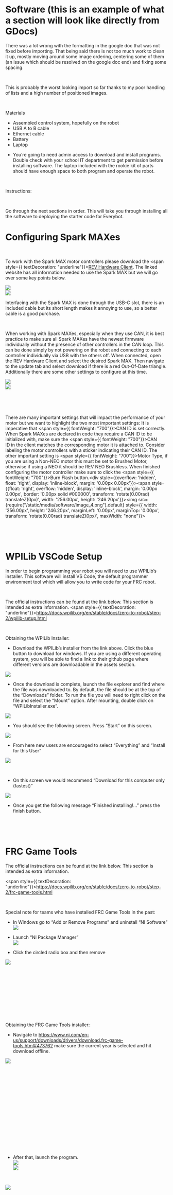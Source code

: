# Software (this is an example of what a section will look like directly from GDocs)

There was a lot wrong with the formatting in the google doc that was not fixed before importing. That being said there is not too much work to clean it up, mostly moving around some image ordering, centering some of them (an issue which should be resolved on the google doc end) and fixing some spacing. 

<br/>

This is probably the worst looking import so far thanks to my poor handling of lists and a high number of positioned images.

<br/>

Materials

<ul><li>Assembled control system, hopefully on the robot</li><li>USB A to B cable</li><li>Ethernet cable</li><li>Battery</li><li>Laptop </li></ul>

<ul><li>You&rsquo;re going to need admin access to download and install programs. Double check with your school IT department to get permission before installing software. The laptop included with the rookie kit of parts should have enough space to both program and operate the robot.</li></ul>

<p><br /> </p>

Instructions:

<p><br /> </p>

Go through the next sections in order. This will take you through installing all the software to deploying the starter code for Everybot.

<div style={{pageBreakAfter: 'always'}}></div>

<h1>Configuring Spark&nbsp;MAXes</h1>

<p><br /> </p>

To work with the Spark MAX motor controllers please download the <span style={{ textDecoration: "underline"}}><a class="c8" href="https://www.google.com/url?q=https://docs.revrobotics.com/sparkmax/rev-hardware-client/getting-started-with-the-rev-hardware-client&amp;sa=D&amp;source=editors&amp;ust=1698869306125810&amp;usg=AOvVaw1ny9aXsReM03VjdowBmT7u">REV Hardware Client</a></span>. The linked website has all information needed to use the Spark MAX but we will go over some key points below.

<div style={{overflow: 'hidden', float: 'right', display: 'inline-block', margin: '0.00px 0.00px'}}><span style={{float: 'right', overflow: 'hidden', display: 'inline-block', margin: '0.00px 0.00px', border: '0.00px solid #000000', transform: 'rotate(0.00rad) translateZ(0px)',  width: '225.00px', height: '109.40px'}}><img src={require("/static/media/software/image_0.png").default} style={{ width: '225.00px', height: '125.56px', marginLeft: '0.00px', marginTop: '-16.16px', transform: 'rotate(0.00rad) translateZ(0px)', maxWidth: "none"}}></img></span></div>

<div style={{overflow: 'hidden', float: 'left', display: 'inline-block', margin: '0.00px 0.00px'}}><span style={{float: 'left', overflow: 'hidden', display: 'inline-block', margin: '0.00px 0.00px', border: '0.00px solid #000000', transform: 'rotate(0.00rad) translateZ(0px)',  width: '351.50px', height: '84.97px'}}><img src={require("/static/media/software/image_1.png").default} style={{ width: '351.50px', height: '84.97px', marginLeft: '0.00px', marginTop: '0.00px', transform: 'rotate(0.00rad) translateZ(0px)', maxWidth: "none"}}></img></span></div>



Interfacing with the Spark MAX is done through the USB-C slot, there is an included cable but its short length makes it annoying to use, so a better cable is a good purchase.

<p><br /> </p>

When working with Spark MAXes, especially when they use CAN, it is best practice to make sure all Spark MAXes have the newest firmware individually without the presence of other controllers in the CAN loop. This can be done simply by not powering on the robot and connecting to each controller individually via USB with the others off. When connected, open the REV Hardware Client and select the desired Spark MAX. Then navigate to the update tab and select download if there is a red Out-Of-Date triangle. Additionally there are some other settings to configure at this time.

<div style={{overflow: 'hidden', float: 'left', display: 'inline-block', margin: '0.00px 0.00px'}}><span style={{float: 'left', overflow: 'hidden', display: 'inline-block', margin: '0.00px 0.00px', border: '0.00px solid #000000', transform: 'rotate(0.00rad) translateZ(0px)',  width: '440.50px', height: '170.79px'}}><img src={require("/static/media/software/image_2.png").default} style={{ width: '440.50px', height: '170.79px', marginLeft: '0.00px', marginTop: '0.00px', transform: 'rotate(0.00rad) translateZ(0px)', maxWidth: "none"}}></img></span></div>

<div style={{overflow: 'hidden', float: 'right', display: 'inline-block', margin: '0.00px 0.00px'}}><span style={{float: 'right', overflow: 'hidden', display: 'inline-block', margin: '0.00px 0.00px', border: '0.00px solid #000000', transform: 'rotate(0.00rad) translateZ(0px)',  width: '256.44px', height: '133.90px'}}><img src={require("/static/media/software/image_3.png").default} style={{ width: '256.44px', height: '133.90px', marginLeft: '0.00px', marginTop: '0.00px', transform: 'rotate(0.00rad) translateZ(0px)', maxWidth: "none"}}></img></span></div>

<p><br /> <br /> <br /> </p>

There are many important settings that will impact the performance of your motor but we want to highlight the two most important settings: It is imperative that <span style={{ fontWeight: "700"}}>CAN ID</span>&nbsp;is set correctly. When Spark MAXes are declared in code they require a CAN ID to be initialized with, make sure the <span style={{ fontWeight: "700"}}>CAN ID</span>&nbsp;in the client matches the corresponding motor it is attached to. Consider labeling the motor controllers with a sticker indicating their CAN ID. The other important setting is <span style={{ fontWeight: "700"}}>Motor Type</span>, if you are using a Non-NEO motor this must be set to Brushed Motor, otherwise if using a NEO it should be REV NEO Brushless. When finished configuring the motor controller make sure to click the <span style={{ fontWeight: "700"}}>Burn Flash</span>&nbsp;button.<div style={{overflow: 'hidden', float: 'right', display: 'inline-block', margin: '0.00px 0.00px'}}><span style={{float: 'right', overflow: 'hidden', display: 'inline-block', margin: '0.00px 0.00px', border: '0.00px solid #000000', transform: 'rotate(0.00rad) translateZ(0px)',  width: '256.00px', height: '246.20px'}}><img src={require("/static/media/software/image_4.png").default} style={{ width: '256.00px', height: '246.20px', marginLeft: '0.00px', marginTop: '0.00px', transform: 'rotate(0.00rad) translateZ(0px)', maxWidth: "none"}}></img></span></div>

<p><br /> </p>

<div style={{pageBreakAfter: 'always'}}></div>

<p><br /> </p>

<h1>WPILib VSCode Setup</h1>

In order to begin programming your robot you will need to use WPILib&rsquo;s installer. This software will install VS Code, the default programmer environment tool which will allow you to write code for your FRC robot.

<p><br /> </p>

The official instructions can be found at the link below. This section is intended as extra information. <span style={{ textDecoration: "underline"}}><a class="c8" href="https://www.google.com/url?q=https://docs.wpilib.org/en/stable/docs/zero-to-robot/step-2/wpilib-setup.html&amp;sa=D&amp;source=editors&amp;ust=1698869306127287&amp;usg=AOvVaw2Oo-adHOP4n80hn7cXsxXf">https://docs.wpilib.org/en/stable/docs/zero-to-robot/step-2/wpilib-setup.html</a></span>

<p><br /> </p>

Obtaining the WPILib Installer:

<ul><li>Download the WPILib&rsquo;s installer from the link above. Click the blue button to download for windows. If you are using a different operating system, you will be able to find a link to their github page where different versions are downloadable in the assets section.</li></ul>



<div style={{overflow: 'hidden', float: 'left', display: 'inline-block', margin: '0.00px 0.00px'}}><span style={{float: 'left', overflow: 'hidden', display: 'inline-block', margin: '0.00px 0.00px', border: '0.00px solid #000000', transform: 'rotate(0.00rad) translateZ(0px)',  width: '466.50px', height: '192.45px'}}><img src={require("/static/media/software/image_5.png").default} style={{ width: '466.50px', height: '192.45px', marginLeft: '0.00px', marginTop: '0.00px', transform: 'rotate(0.00rad) translateZ(0px)', maxWidth: "none"}}></img></span></div>



<ul><li>Once the download is complete, launch the file explorer and find where the file was downloaded to. By default, the file should be at the top of the &ldquo;Downloads&rdquo; folder. To run the file you will need to <span style={{ fontWeight: "700"}}>right click</span>&nbsp;on the file and <span style={{ fontWeight: "700"}}>select the &ldquo;Mount&rdquo; option. </span>After mounting, double click on &ldquo;WPILibInstaller.exe&rdquo;.</li></ul>



<div style={{overflow: 'hidden', float: 'left', display: 'inline-block', margin: '0.00px 0.00px'}}><span style={{float: 'left', overflow: 'hidden', display: 'inline-block', margin: '0.00px 0.00px', border: '0.00px solid #000000', transform: 'rotate(0.00rad) translateZ(0px)',  width: '239.50px', height: '160.52px'}}><img src={require("/static/media/software/image_6.png").default} style={{ width: '239.50px', height: '349.71px', marginLeft: '0.00px', marginTop: '0.00px', transform: 'rotate(0.00rad) translateZ(0px)', maxWidth: "none"}}></img></span></div>



<ul><li>You should see the following screen.<span style={{ fontWeight: "700"}}>&nbsp;Press &ldquo;Start&rdquo;</span>&nbsp;on this screen.</li></ul>



<div style={{overflow: 'hidden', float: 'left', display: 'inline-block', margin: '0.00px 0.00px'}}><span style={{float: 'left', overflow: 'hidden', display: 'inline-block', margin: '0.00px 0.00px', border: '0.00px solid #000000', transform: 'rotate(0.00rad) translateZ(0px)',  width: '347.01px', height: '232.50px'}}><img src={require("/static/media/software/image_7.png").default} style={{ width: '347.01px', height: '232.50px', marginLeft: '0.00px', marginTop: '0.00px', transform: 'rotate(0.00rad) translateZ(0px)', maxWidth: "none"}}></img></span></div>



<ul><li>From here new users are encouraged to select &ldquo;Everything&rdquo; and &ldquo;Install for this User&rdquo;</li></ul>



<div style={{overflow: 'hidden', float: 'left', display: 'inline-block', margin: '0.00px 0.00px'}}><span style={{float: 'left', overflow: 'hidden', display: 'inline-block', margin: '0.00px 0.00px', border: '0.00px solid #000000', transform: 'rotate(0.00rad) translateZ(0px)',  width: '380.57px', height: '255.75px'}}><img src={require("/static/media/software/image_8.png").default} style={{ width: '380.57px', height: '255.75px', marginLeft: '0.00px', marginTop: '0.00px', transform: 'rotate(0.00rad) translateZ(0px)', maxWidth: "none"}}></img></span></div>



<div style={{pageBreakAfter: 'always'}}></div>

<p><br /> </p>

<ul><li>On this screen we would recommend &ldquo;Download for this computer only (fastest)&rdquo;</li></ul>



<div style={{overflow: 'hidden', float: 'left', display: 'inline-block', margin: '0.00px 0.00px'}}><span style={{float: 'left', overflow: 'hidden', display: 'inline-block', margin: '0.00px 0.00px', border: '0.00px solid #000000', transform: 'rotate(0.00rad) translateZ(0px)',  width: '517.12px', height: '345.95px'}}><img src={require("/static/media/software/image_9.png").default} style={{ width: '517.12px', height: '345.95px', marginLeft: '0.00px', marginTop: '0.00px', transform: 'rotate(0.00rad) translateZ(0px)', maxWidth: "none"}}></img></span></div>



<ul><li>Once you get the following message &ldquo;Finished installing!...&rdquo; press the finish button.</li></ul>

<p><br /> </p>

<div style={{pageBreakAfter: 'always'}}></div>

<p><br /> </p>

<h1>FRC Game Tools</h1>

The official instructions can be found at the link below. This section is intended as extra information.

<span style={{ textDecoration: "underline"}}><a class="c8" href="https://www.google.com/url?q=https://docs.wpilib.org/en/stable/docs/zero-to-robot/step-2/frc-game-tools.html&amp;sa=D&amp;source=editors&amp;ust=1698869306128634&amp;usg=AOvVaw1LUM-KQr__Zxbt2apMJeQv">https://docs.wpilib.org/en/stable/docs/zero-to-robot/step-2/frc-game-tools.html</a></span>

<p><br /> </p>

Special note for teams who have installed FRC Game Tools in the past:

<ul><li>In Windows go to &ldquo;Add or Remove Programs&rdquo; and uninstall &ldquo;NI Software&rdquo;

<div style={{overflow: 'hidden', float: 'left', display: 'inline-block', margin: '0.00px 0.00px'}}><span style={{float: 'left', overflow: 'hidden', display: 'inline-block', margin: '0.00px 0.00px', border: '0.00px solid #000000', transform: 'rotate(0.00rad) translateZ(0px)',  width: '365.43px', height: '125.33px'}}><img src={require("/static/media/software/image_10.png").default} style={{ width: '365.43px', height: '125.33px', marginLeft: '0.00px', marginTop: '0.00px', transform: 'rotate(0.00rad) translateZ(0px)', maxWidth: "none"}}></img></span></div></li></ul>



<ul><li>Launch &ldquo;NI Package Manager&rdquo;

<div style={{overflow: 'hidden', float: 'left', display: 'inline-block', margin: '0.00px 0.00px'}}><span style={{float: 'left', overflow: 'hidden', display: 'inline-block', margin: '0.00px 0.00px', border: '0.00px solid #000000', transform: 'rotate(0.00rad) translateZ(0px)',  width: '376.50px', height: '106.08px'}}><img src={require("/static/media/software/image_11.png").default} style={{ width: '402.59px', height: '175.07px', marginLeft: '-26.09px', marginTop: '-68.99px', transform: 'rotate(0.00rad) translateZ(0px)', maxWidth: "none"}}></img></span></div></li></ul>



<ul><li>Click the circled radio box and then remove</li></ul>

<div style={{overflow: 'hidden', display: 'inline-block', margin: '0.00px 0.00px'}}><span style={{overflow: 'hidden', display: 'inline-block', margin: '0.00px 0.00px', border: '0.00px solid #000000', transform: 'rotate(0.00rad) translateZ(0px)',  width: '720.00px', height: '266.67px'}}><img src={require("/static/media/software/image_12.png").default} style={{ width: '720.00px', height: '266.67px', marginLeft: '0.00px', marginTop: '0.00px', transform: 'rotate(0.00rad) translateZ(0px)', maxWidth: "none"}}></img></span></div>

<p><br /> <br /> <br /> <br /> <br /> <br /> <br /> </p>

<div style={{pageBreakAfter: 'always'}}></div>

<p><br /> </p>

Obtaining the FRC Game Tools installer:

<ul><li>Navigate to <span style={{ textDecoration: "underline"}}><a class="c8" href="https://www.google.com/url?q=https://www.ni.com/en-us/support/downloads/drivers/download.frc-game-tools.html%23473762&amp;sa=D&amp;source=editors&amp;ust=1698869306129746&amp;usg=AOvVaw3E9uT9AQSk6BqQowVSwP8j">https://www.ni.com/en-us/support/downloads/drivers/download.frc-game-tools.html#473762</a></span>&nbsp;make sure the current year is selected and hit download offline.</li></ul>



<div style={{overflow: 'hidden', float: 'left', display: 'inline-block', margin: '0.00px 0.00px'}}><span style={{float: 'left', overflow: 'hidden', display: 'inline-block', margin: '0.00px 0.00px', border: '0.00px solid #000000', transform: 'rotate(0.00rad) translateZ(0px)',  width: '413.18px', height: '282.10px'}}><img src={require("/static/media/software/image_13.png").default} style={{ width: '413.18px', height: '282.10px', marginLeft: '0.00px', marginTop: '0.00px', transform: 'rotate(0.00rad) translateZ(0px)', maxWidth: "none"}}></img></span></div>



<p><br /> <br /> <br /> <br /> <br /> <br /> <br /> <br /> <br /> <br /> <br /> <br /> <br /> <br /> <br /> </p>

<ul><li>After that, launch the program.

<div style={{overflow: 'hidden', float: 'left', display: 'inline-block', margin: '0.00px 0.00px'}}><span style={{float: 'left', overflow: 'hidden', display: 'inline-block', margin: '0.00px 0.00px', border: '0.00px solid #000000', transform: 'rotate(0.00rad) translateZ(0px)',  width: '337.50px', height: '205.91px'}}><img src={require("/static/media/software/image_14.png").default} style={{ width: '337.50px', height: '205.91px', marginLeft: '0.00px', marginTop: '0.00px', transform: 'rotate(0.00rad) translateZ(0px)', maxWidth: "none"}}></img></span></div>



<div style={{overflow: 'hidden', float: 'left', display: 'inline-block', margin: '0.00px 0.00px'}}><span style={{float: 'left', overflow: 'hidden', display: 'inline-block', margin: '0.00px 0.00px', border: '0.00px solid #000000', transform: 'rotate(0.00rad) translateZ(0px)',  width: '358.64px', height: '49.10px'}}><img src={require("/static/media/software/image_15.png").default} style={{ width: '551.57px', height: '49.10px', marginLeft: '0.00px', marginTop: '0.00px', transform: 'rotate(0.00rad) translateZ(0px)', maxWidth: "none"}}></img></span></div></li></ul>



<p><br /> </p>



<div style={{overflow: 'hidden', float: 'left', display: 'inline-block', margin: '0.00px 0.00px'}}><span style={{float: 'left', overflow: 'hidden', display: 'inline-block', margin: '0.00px 0.00px', border: '0.00px solid #000000', transform: 'rotate(0.00rad) translateZ(0px)',  width: '385.59px', height: '160.10px'}}><img src={require("/static/media/software/image_16.png").default} style={{ width: '385.59px', height: '160.10px', marginLeft: '0.00px', marginTop: '0.00px', transform: 'rotate(0.00rad) translateZ(0px)', maxWidth: "none"}}></img></span></div>



<p><br /> <br /> <br /> <br /> <br /> <br /> <br /> <br /> <br /> <br /> <br /> <br /> <br /> <br /> <br /> <br /> <br /> <br /> <br /> <br /> </p>

<ul><li>Continue hitting next and progressing through the following screens, making sure to accept when prompted.</li></ul>



<div style={{overflow: 'hidden', float: 'left', display: 'inline-block', margin: '0.00px 0.00px'}}><span style={{float: 'left', overflow: 'hidden', display: 'inline-block', margin: '0.00px 0.00px', border: '0.00px solid #000000', transform: 'rotate(0.00rad) translateZ(0px)',  width: '346.00px', height: '241.25px'}}><img src={require("/static/media/software/image_17.png").default} style={{ width: '346.00px', height: '241.25px', marginLeft: '0.00px', marginTop: '0.00px', transform: 'rotate(0.00rad) translateZ(0px)', maxWidth: "none"}}></img></span></div>



<div style={{overflow: 'hidden', float: 'left', display: 'inline-block', margin: '0.00px 0.00px'}}><span style={{float: 'left', overflow: 'hidden', display: 'inline-block', margin: '0.00px 0.00px', border: '0.00px solid #000000', transform: 'rotate(0.00rad) translateZ(0px)',  width: '338.00px', height: '242.36px'}}><img src={require("/static/media/software/image_18.png").default} style={{ width: '338.00px', height: '242.36px', marginLeft: '0.00px', marginTop: '0.00px', transform: 'rotate(0.00rad) translateZ(0px)', maxWidth: "none"}}></img></span></div>



<div style={{overflow: 'hidden', float: 'left', display: 'inline-block', margin: '0.00px 0.00px'}}><span style={{float: 'left', overflow: 'hidden', display: 'inline-block', margin: '0.00px 0.00px', border: '0.00px solid #000000', transform: 'rotate(0.00rad) translateZ(0px)',  width: '338.00px', height: '240.52px'}}><img src={require("/static/media/software/image_19.png").default} style={{ width: '338.00px', height: '240.52px', marginLeft: '0.00px', marginTop: '0.00px', transform: 'rotate(0.00rad) translateZ(0px)', maxWidth: "none"}}></img></span></div>



<p><br /> <br /> </p>



<div style={{overflow: 'hidden', float: 'left', display: 'inline-block', margin: '0.00px 0.00px'}}><span style={{float: 'left', overflow: 'hidden', display: 'inline-block', margin: '0.00px 0.00px', border: '0.00px solid #000000', transform: 'rotate(0.00rad) translateZ(0px)',  width: '348.50px', height: '248.23px'}}><img src={require("/static/media/software/image_20.png").default} style={{ width: '348.50px', height: '248.23px', marginLeft: '0.00px', marginTop: '0.00px', transform: 'rotate(0.00rad) translateZ(0px)', maxWidth: "none"}}></img></span></div>



<div style={{overflow: 'hidden', float: 'left', display: 'inline-block', margin: '0.00px 0.00px'}}><span style={{float: 'left', overflow: 'hidden', display: 'inline-block', margin: '0.00px 0.00px', border: '0.00px solid #000000', transform: 'rotate(0.00rad) translateZ(0px)',  width: '346.00px', height: '249.59px'}}><img src={require("/static/media/software/image_21.png").default} style={{ width: '346.00px', height: '249.59px', marginLeft: '0.00px', marginTop: '0.00px', transform: 'rotate(0.00rad) translateZ(0px)', maxWidth: "none"}}></img></span></div>



<p><br /> <br /> <br /> <br /> <br /> <br /> <br /> <br /> <br /> <br /> <br /> <br /> <br /> <br /> <br /> <br /> <br /> <br /> <br /> <br /> <br /> <br /> <br /> <br /> <br /> <br /> <br /> <br /> <br /> <br /> <br /> <br /> <br /> <br /> <br /> <br /> <br /> <br /> <br /> </p>

<ul><li>After waiting for some installs you should see the following, if you wish to use the Vision Development Module you can find instructions on how to activate your license in the green NI package that comes with <span style={{ backgroundColor: "#f1c232"}}>Season Specific Box</span>. We recommend just hitting cancel if you do not plan on using vision.</li></ul>



<div style={{overflow: 'hidden', float: 'left', display: 'inline-block', margin: '0.00px 0.00px'}}><span style={{float: 'left', overflow: 'hidden', display: 'inline-block', margin: '0.00px 0.00px', border: '0.00px solid #000000', transform: 'rotate(0.00rad) translateZ(0px)',  width: '608.50px', height: '438.63px'}}><img src={require("/static/media/software/image_22.png").default} style={{ width: '608.50px', height: '438.63px', marginLeft: '0.00px', marginTop: '0.00px', transform: 'rotate(0.00rad) translateZ(0px)', maxWidth: "none"}}></img></span></div>



<p><br /> <br /> <br /> <br /> <br /> <br /> <br /> <br /> <br /> <br /> <br /> <br /> <br /> <br /> <br /> <br /> <br /> <br /> <br /> <br /> <br /> <br /> <br /> </p>

<ul><li>Reboot to finish the installation.</li></ul>



<div style={{overflow: 'hidden', float: 'left', display: 'inline-block', margin: '0.00px 0.00px'}}><span style={{float: 'left', overflow: 'hidden', display: 'inline-block', margin: '0.00px 0.00px', border: '0.00px solid #000000', transform: 'rotate(0.00rad) translateZ(0px)',  width: '332.50px', height: '239.68px'}}><img src={require("/static/media/software/image_23.png").default} style={{ width: '332.50px', height: '239.68px', marginLeft: '0.00px', marginTop: '0.00px', transform: 'rotate(0.00rad) translateZ(0px)', maxWidth: "none"}}></img></span></div>



<p><br /> <br /> <br /> <br /> <br /> <br /> <br /> <br /> <br /> <br /> <br /> <br /> <br /> </p>

<h1>Imaging RoboRIO 2.0</h1>

The official instructions can be found at the link below. This section is intended as extra information.

<span style={{ textDecoration: "underline"}}><a class="c8" href="https://www.google.com/url?q=https://docs.wpilib.org/en/stable/docs/zero-to-robot/step-3/index.html&amp;sa=D&amp;source=editors&amp;ust=1698869306139482&amp;usg=AOvVaw3w-_SXBc3b3jG7-UFD6oSE">https://docs.wpilib.org/en/stable/docs/zero-to-robot/step-3/index.html</a></span>

<p><br /> <br /> </p>

The National Instruments roboRIO 2.0 included with the rookie Kit of Parts has to be &ldquo;imaged&rdquo; with a known set of files before it can be used to run your robot. You must have completed the <span style={{ textDecoration: "underline"}}><a class="c8" href="#h.c4rlr5iviwt2">FRC Game Tools installation</a></span>&nbsp;and have your roboRIO connected to power from the Power Distribution Hub. For veteran teams with the original roboRIO, see the <span style={{ textDecoration: "underline"}}><a class="c8" href="https://www.google.com/url?q=https://docs.wpilib.org/en/latest/docs/zero-to-robot/step-3/imaging-your-roborio.html%23imaging-your-roborio-1&amp;sa=D&amp;source=editors&amp;ust=1698869306139921&amp;usg=AOvVaw1lM4L-LiBrmIKop6R-MqW5">WPILib documentation</a></span>&nbsp;for instructions on imaging the roboRIO.

<p><br /> </p>

To image the roboRIO 2.0, the included 4 GB microSD card has to be inserted into a SD card reader in a computer. The Acer laptop included in the rookie Kit of Parts includes a built-in microSD card slot.

<p><br /> </p>

<ul><li>Take the microSD card and insert it into the computer you previously installed FRC Game Tools on.</li><li>Download and install <span style={{ textDecoration: "underline"}}><a class="c8" href="https://www.google.com/url?q=https://www.balena.io/etcher/&amp;sa=D&amp;source=editors&amp;ust=1698869306140329&amp;usg=AOvVaw3J7UJ56DDf264W2JqOpwGA">Balena Etcher</a></span>.</li><li>After installation is complete, launch Balena Etcher and select &ldquo;Flash from File.&rdquo;</li></ul>

<div style={{ textAlign: 'center'}}><div style={{overflow: 'hidden', display: 'inline-block', margin: '0.00px 0.00px'}}><span style={{overflow: 'hidden', display: 'inline-block', margin: '0.00px 0.00px', border: '0.00px solid #000000', transform: 'rotate(0.00rad) translateZ(0px)',  width: '351.06px', height: '221.90px'}}><img src={require("/static/media/software/image_24.png").default} style={{ width: '351.06px', height: '221.90px', marginLeft: '0.00px', marginTop: '0.00px', transform: 'rotate(0.00rad) translateZ(0px)', maxWidth: "none"}}></img></span></div></div>

<ul><li>Locate the FRC_roboRIO2_2023_v31.img.zip file. If FRC Game Tools is correctly installed, it should be located in C:\Program Files (x86)\National Instruments\LabVIEW 2020\project\roboRIO Tool\FRC Images\SD Images</li></ul>

<div style={{ textAlign: 'center'}}><div style={{overflow: 'hidden', display: 'inline-block', margin: '0.00px 0.00px'}}><span style={{overflow: 'hidden', display: 'inline-block', margin: '0.00px 0.00px', border: '0.00px solid #000000', transform: 'rotate(0.00rad) translateZ(0px)',  width: '720.00px', height: '126.67px'}}><img src={require("/static/media/software/image_25.png").default} style={{ width: '720.00px', height: '126.67px', marginLeft: '0.00px', marginTop: '0.00px', transform: 'rotate(0.00rad) translateZ(0px)', maxWidth: "none"}}></img></span></div></div>

<p><br /> </p>

<div style={{pageBreakAfter: 'always'}}></div>

<p><br /> </p>

<ul><li>Balena Etcher may have automatically selected the microSD card as the target drive. If it did not, click &ldquo;Select target&rdquo; and pick the microSD card from the list of drives.</li></ul>

<ul><li>If you have a USB flash drive or other storage device plugged into the same computer, change the target to the microSD card. If the microSD card does not appear in the list of devices, try removing and reinserting it, or try a different SD card reader.</li></ul>

<div style={{ textAlign: 'center'}}><div style={{overflow: 'hidden', display: 'inline-block', margin: '0.00px 0.00px'}}><span style={{overflow: 'hidden', display: 'inline-block', margin: '0.00px 0.00px', border: '0.00px solid #000000', transform: 'rotate(0.00rad) translateZ(0px)',  width: '492.79px', height: '311.95px'}}><img src={require("/static/media/software/image_26.png").default} style={{ width: '492.79px', height: '311.95px', marginLeft: '0.00px', marginTop: '0.00px', transform: 'rotate(0.00rad) translateZ(0px)', maxWidth: "none"}}></img></span></div></div>

<ul><li>Click &ldquo;Flash!&rdquo; to copy the roboRIO 2.0 image to the microSD card</li></ul>

<ul><li>Imaging a device will erase whatever data is currently on it and replace it with the roboRIO 2.0 image files, so make sure the target device is your microSD card or you may accidentally erase important data on a different drive.</li></ul>

<ul><li>When Balena Etcher has finished writing the image to the microSD card, remove it from the computer and insert it into the microSD card slot on the roboRIO 2.0.</li></ul>

<ul><li>After Balena Etcher is done, WIndows may tell you that a new device needs to be formatted before it can be used. Click cancel on this window. The microSD card is now formatted in a way that the roboRIO 2.0 can understand but Windows can not.</li></ul>

<div style={{ textAlign: 'center'}}><div style={{overflow: 'hidden', display: 'inline-block', margin: '0.00px 0.00px'}}><span style={{overflow: 'hidden', display: 'inline-block', margin: '0.00px 0.00px', border: '0.00px solid #000000', transform: 'rotate(0.00rad) translateZ(0px)',  width: '355.50px', height: '174.53px'}}><img src={require("/static/media/software/image_27.png").default} style={{ width: '355.50px', height: '174.53px', marginLeft: '0.00px', marginTop: '0.00px', transform: 'rotate(0.00rad) translateZ(0px)', maxWidth: "none"}}></img></span></div></div>

<ul><li>Connect the roboRIO 2.0 to the computer using a USB cable plugged into the computer&rsquo;s USB port and the roboRIO 2.0&rsquo;s USB B port (the square-ish &ldquo;printer&rdquo; style port).</li><li>Launch the roboRIO imaging tool included with FRC Game Tools. After a little while, the imaging tool should identify the roboRIO as a valid target. If it does not, try a different USB port or cable.</li><li>Select the roboRIO in the target list. Fill out the &ldquo;Team Number&rdquo; box with your team&rsquo;s number and click &ldquo;Apply.&rdquo; You should now be able to connect to your roboRIO correctly either wired directly to a computer or wirelessly through a correctly configured radio to upload code and drive your robot.</li></ul>

<div style={{pageBreakAfter: 'always'}}></div>

<p><br /> </p>

<h1>Deploying Starter Code</h1>

More documentation on connecting and deploying code can be found at the link below. This section contains more Everybot specific information.

<span style={{ textDecoration: "underline"}}><a class="c8" href="https://www.google.com/url?q=https://docs.wpilib.org/en/stable/docs/zero-to-robot/step-4/running-benchtop-test.html&amp;sa=D&amp;source=editors&amp;ust=1698869306142003&amp;usg=AOvVaw0WqOfuTZ5vd3OpJV4aTmjj">https://docs.wpilib.org/en/stable/docs/zero-to-robot/step-4/running-benchtop-test.html</a></span>

<p><br /> </p>

<ol><li>Ensure that you have completed the previous steps and have all of the necessary software installed.</li><li>Download a zip file of the Everybot 2023 code from the GitLab page:<a class="c8" href="https://www.google.com/url?q=https://gitlab.com/robonautseverybot/everybot-2022&amp;sa=D&amp;source=editors&amp;ust=1698869306142303&amp;usg=AOvVaw0a7swpZSI_9HuOS0ilsxvy">&nbsp;</a><span style={{ textDecoration: "underline"}}><a class="c8" href="https://www.google.com/url?q=https://gitlab.com/robonautseverybot/everybot-2023&amp;sa=D&amp;source=editors&amp;ust=1698869306142396&amp;usg=AOvVaw3dXSxXkK3vJ9z4HISqofIq">https://gitlab.com/robonautseverybot/everybot-2023</a></span></li></ol>

<div style={{ textAlign: 'center'}}><div style={{overflow: 'hidden', display: 'inline-block', margin: '0.00px 0.00px'}}><span style={{overflow: 'hidden', display: 'inline-block', margin: '0.00px 0.00px', border: '0.00px solid #000000', transform: 'rotate(0.00rad) translateZ(0px)',  width: '470.50px', height: '432.96px'}}><img src={require("/static/media/software/image_28.png").default} style={{ width: '470.50px', height: '432.96px', marginLeft: '0.00px', marginTop: '0.00px', transform: 'rotate(0.00rad) translateZ(0px)', maxWidth: "none"}}></img></span></div></div>

<ol><li>Unzip the file and move to a reasonable location</li><li>Open the 2023 WPILib VS Code application you installed earlier</li><li>In 2023 WPILib VS Code, open the unzipped code folder</li></ol>

<div style={{ textAlign: 'center'}}><div style={{overflow: 'hidden', display: 'inline-block', margin: '0.00px 0.00px'}}><span style={{overflow: 'hidden', display: 'inline-block', margin: '0.00px 0.00px', border: '0.00px solid #000000', transform: 'rotate(0.00rad) translateZ(0px)',  width: '202.52px', height: '169.10px'}}><img src={require("/static/media/software/image_29.png").default} style={{ width: '202.52px', height: '169.10px', marginLeft: '0.00px', marginTop: '0.00px', transform: 'rotate(0.00rad) translateZ(0px)', maxWidth: "none"}}></img></span></div></div>

<div style={{ textAlign: 'center'}}>File Dropdown in WPIlib Vscode, open folder dialog circled</div>

<ol><li>Open the search bar at the top, type in set the team number, and set the team number as your team number</li></ol>

<div style={{overflow: 'hidden', display: 'inline-block', margin: '0.00px 0.00px'}}><span style={{overflow: 'hidden', display: 'inline-block', margin: '0.00px 0.00px', border: '0.00px solid #000000', transform: 'rotate(0.00rad) translateZ(0px)',  width: '720.00px', height: '82.67px'}}><img src={require("/static/media/software/image_30.png").default} style={{ width: '720.00px', height: '82.67px', marginLeft: '0.00px', marginTop: '0.00px', transform: 'rotate(0.00rad) translateZ(0px)', maxWidth: "none"}}></img></span></div>

<div style={{ textAlign: 'center'}}>Set team number in search bar, Search button and set team number circled</div>

<ol><li>Double check the code before deploying to the robot. All of the starter code is in src/main/java/frc/robot/Robot.java. The other files contain software libraries to make everything work.</li><li>Double check to make sure that all the wiring has been completed. And that all of your CAN id&rsquo;s are set correctly for the motor controllers. You will encounter very strange behavior if the robot thinks the arm motor is actually a drive motor!</li><li>Power on the robot and connect the laptop you have been coding on to the roborio.</li></ol>

<ol><li>If your radio is configured and plugged in, join the wifi network with your team number. Otherwise, you can connect with an ethernet or usb cable.</li></ol>

<ol><li>Deploy robot code</li></ol>

<div style={{ textAlign: 'center'}}><div style={{overflow: 'hidden', display: 'inline-block', margin: '0.00px 0.00px'}}><span style={{overflow: 'hidden', display: 'inline-block', margin: '0.00px 0.00px', border: '0.00px solid #000000', transform: 'rotate(0.00rad) translateZ(0px)',  width: '212.69px', height: '274.10px'}}><img src={require("/static/media/software/image_31.png").default} style={{ width: '212.69px', height: '274.10px', marginLeft: '0.00px', marginTop: '0.00px', transform: 'rotate(0.00rad) translateZ(0px)', maxWidth: "none"}}></img></span></div></div>

<div style={{ textAlign: 'center'}}>Three dots dropdown, Deploy robot code circled </div>

<ol><li>Connect the Laptop you installed FRC Game tools on to the roborio</li></ol>

<ol><li>If you are coding on the laptop you installed FRC game tools on, skip this step</li><li>If you have two laptops and your radio running, both the laptops can be connected to the roborio at the same time</li></ol>

<ol><li>Open FRC driver station and wait for &ldquo;Tele-op Disabled&rdquo; rather than &ldquo;No Communications&rdquo;</li></ol>

<ol><li>Connecting will take a while, even if everything is right. It could also say &ldquo;No Communications&rdquo; because something is wrong. Be patient waiting for connection, but if no joy after 5 minutes, start troubleshooting. You may spend a bit of time troubleshooting here.</li></ol>

<ol><li>Find the USB section of the driver station. Push the buttons on your controller to figure out which buttons correspond to actions in the code. Button numbers start counting at 1.</li></ol>

<div style={{overflow: 'hidden', display: 'inline-block', margin: '0.00px 0.00px'}}><span style={{overflow: 'hidden', display: 'inline-block', margin: '0.00px 0.00px', border: '0.00px solid #000000', transform: 'rotate(0.00rad) translateZ(0px)',  width: '619.00px', height: '233.00px'}}><img src={require("/static/media/software/image_32.png").default} style={{ width: '619.00px', height: '233.00px', marginLeft: '0.00px', marginTop: '0.00px', transform: 'rotate(0.00rad) translateZ(0px)', maxWidth: "none"}}></img></span></div>

<ol><li>Enable your robot in teleoperated mode and try to drive it.</li><li>If the robot is not behaving as expected, here are a couple things to try</li></ol>

<ol><li>Update everything to the latest version. You may see warnings about firmware versions being out of date in the driver station. See the section on configuring Spark MAX.</li><li>If mechanisms are moving in the wrong direction, change the motor invert settings. There are some comments in the code about this.</li><li>If mechanisms are moving too fast or slow, edit the settings variables in the &ldquo;magic numbers&rdquo; section of the code. There are comments about what these are. Ask in Discord if you need more assistance.</li></ol>

<ol><li>After you have tested teleoperated mode, try out the included autonomous modes. There are buttons to select the mode you want on the dashboard. Do nothing stays&nbsp;still and scores&nbsp;no points. It is provided as a safe default option. Cube and cone score one of that game piece in the high position directly in front of the robot and then back up slowly out of the community.</li></ol>

<ol><li>If the robot is moving too fast, too slow, too far, not far enough, change the settings variables in the code.</li><li>Practice changing when the robot moves. Your alliance partners may ask you to wait or hurry up to coordinate with their autonomous routines.</li></ol>

